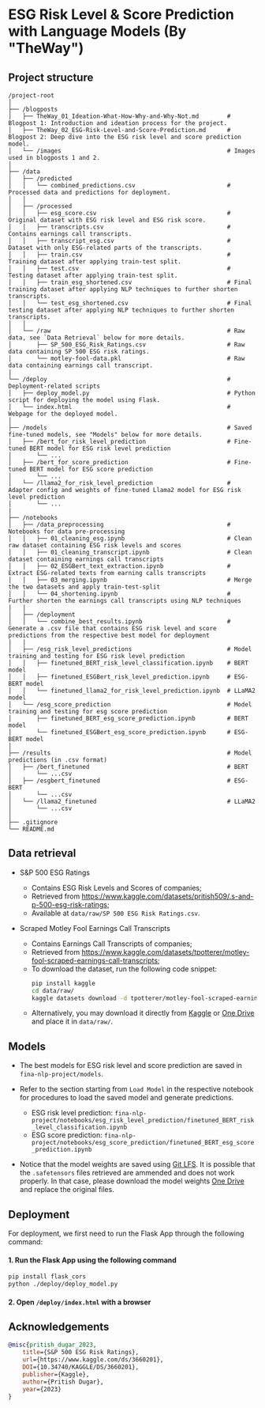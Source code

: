 # ESG Risk Level & Score Prediction with Language Models (By "TheWay")

## Project structure 
```
/project-root
│
├── /blogposts
│   ├── TheWay_01_Ideation-What-How-Why-and-Why-Not.md        # Blogpost 1: Introduction and ideation process for the project.
│   ├── TheWay_02_ESG-Risk-Level-and-Score-Prediction.md      # Blogpost 2: Deep dive into the ESG risk level and score prediction model.
│   └── /images                                               # Images used in blogposts 1 and 2.
│
├── /data
│   ├── /predicted
│   │   └── combined_predictions.csv                          # Processed data and predictions for deployment.
│   │
│   ├── /processed
│   │   ├── esg_score.csv                                     # Original dataset with ESG risk level and ESG risk score.
│   │   ├── transcripts.csv                                   # Contains earnings call transcripts.
│   │   ├── transcript_esg.csv                                # Dataset with only ESG-related parts of the transcripts.
│   │   ├── train.csv                                         # Training dataset after applying train-test split.
│   │   ├── test.csv                                          # Testing dataset after applying train-test split.
│   │   ├── train_esg_shortened.csv                           # Final training dataset after applying NLP techniques to further shorten transcripts.
│   │   └── test_esg_shortened.csv                            # Final testing dataset after applying NLP techniques to further shorten transcripts.
│   │
│   └── /raw                                                  # Raw data, see `Data Retrieval` below for more details.
│       ├── SP_500_ESG_Risk_Ratings.csv                       # Raw data containing SP 500 ESG risk ratings.
│       └── motley-fool-data.pkl                              # Raw data containing earnings call transcript.
|
└── /deploy                                                   # Deployment-related scripts 
│   ├── deploy_model.py                                       # Python script for deploying the model using Flask.
│   └── index.html                                            # Webpage for the deployed model.
│
├── /models                                                   # Saved fine-tuned models, see "Models" below for more details.
│   ├── /bert_for_risk_level_prediction                       # Fine-tuned BERT model for ESG risk level prediction
│       └── ... 
│   ├── /bert_for_score_prediction                            # Fine-tuned BERT model for ESG score prediction
│       └── ... 
│   └── /llama2_for_risk_level_prediction                     # Adapter config and weights of fine-tuned Llama2 model for ESG risk level prediction
│       └── ...
|
├── /notebooks
│   ├── /data_preprocessing                                   # Notebooks for data pre-processing
│   │   ├── 01_cleaning_esg.ipynb                             # Clean raw dataset containing ESG risk levels and scores
│   │   ├── 01_cleaning_transcript.ipynb                      # Clean dataset containing earnings call transcripts
│   │   ├── 02_ESGBert_text_extraction.ipynb                  # Extract ESG-related texts from earning calls transcripts
│   │   ├── 03_merging.ipynb                                  # Merge the two datasets and apply train-test-split
│   │   └── 04_shortening.ipynb                               # Further shorten the earnings call transcripts using NLP techniques
|   |
│   ├── /deployment
│   │   └── combine_best_results.ipynb                        # Generate a .csv file that contains ESG risk level and score predictions from the respective best model for deployment
|   |
│   ├── /esg_risk_level_predictions                           # Model training and testing for ESG risk level prediction 
│   │   ├── finetuned_BERT_risk_level_classification.ipynb    # BERT model 
│   │   ├── finetuned_ESGBert_risk_level_prediction.ipynb     # ESG-BERT model 
│   │   └── finetuned_llama2_for_risk_level_prediction.ipynb  # LLaMA2 model 
│   └── /esg_score_prediction                                 # Model training and testing for esg score prediction 
│       ├── finetuned_BERT_esg_score_prediction.ipynb         # BERT model
│       └── finetuned_ESGBert_esg_score_prediction.ipynb      # ESG-BERT model
│
├── /results                                                  # Model predictions (in .csv format)
│   ├── /bert_finetuned                                       # BERT
│       └── ...csv 
│   ├── /esgbert_finetuned                                    # ESG-BERT
│       └── ...csv 
│   └── /llama2_finetuned                                     # LLaMA2
│       └── ...csv 
│
├── .gitignore
└── README.md
```
## Data retrieval

- S&P 500 ESG Ratings
    - Contains ESG Risk Levels and Scores of companies;
    - Retrieved from https://www.kaggle.com/datasets/pritish509/.s-and-p-500-esg-risk-ratings;
    - Available at `data/raw/SP 500 ESG Risk Ratings.csv`.

- Scraped Motley Fool Earnings Call Transcripts
    - Contains Earnings Call Transcripts of companies;
    - Retrieved from https://www.kaggle.com/datasets/tpotterer/motley-fool-scraped-earnings-call-transcripts;
    - To download the dataset, run the following code snippet:
        ```bash
        pip install kaggle
        cd data/raw/
        kaggle datasets download -d tpotterer/motley-fool-scraped-earnings-call-transcripts
        ```
    - Alternatively, you may download it directly from [Kaggle](https://www.kaggle.com/datasets/tpotterer/motley-fool-scraped-earnings-call-transcripts) or [One Drive](https://connecthkuhk-my.sharepoint.com/:u:/g/personal/kathy09_connect_hku_hk/Ec35IH7l5kJBtMUkAjbn4l4BIKstenmtn4_IyzE7Sw08Jw?e=XgfpP0) and place it in  `data/raw/`.

## Models

- The best models for ESG risk level and score prediction are saved in `fina-nlp-project/models`.

- Refer to the section starting from `Load Model` in the respective notebook for procedures to load the saved model and generate predictions.
    - ESG risk level prediction: `fina-nlp-project/notebooks/esg_risk_level_prediction/finetuned_BERT_risk_level_classification.ipynb`
    - ESG score prediction: `fina-nlp-project/notebooks/esg_score_prediction/finetuned_BERT_esg_score_prediction.ipynb`

- Notice that the model weights are saved using [Git LFS](https://git-lfs.com/). It is possible that the `.safetensors` files retrieved are ammended and does not work properly. In that case, please download the model weights [One Drive](https://connecthkuhk-my.sharepoint.com/:f:/g/personal/kathy09_connect_hku_hk/Etmn9mxg-EVArc1YLjcv_ScBRYEc-ao4mcbhKplewQWNYw?e=YSy0Lg) and replace the original files.

## Deployment
For deployment, we first need to run the Flask App through the following command: 

#### 1. Run the Flask App using the following command
```bash
pip install flask_cors
python ./deploy/deploy_model.py 
```
#### 2. Open `/deploy/index.html` with a browser 

## Acknowledgements
```bibtex
@misc{pritish_dugar_2023,
	title={S&P 500 ESG Risk Ratings},
	url={https://www.kaggle.com/ds/3660201},
	DOI={10.34740/KAGGLE/DS/3660201},
	publisher={Kaggle},
	author={Pritish Dugar},
	year={2023}
}
```

